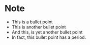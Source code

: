 # Note

* This is a bullet point
* This is another bullet point
* And this, is yet another bullet point
* In fact, this bullet point has a period.